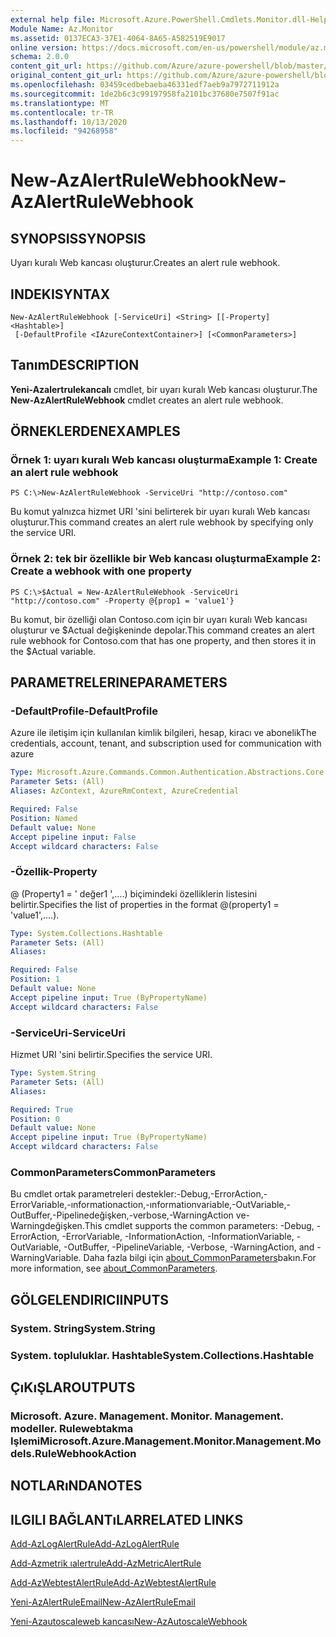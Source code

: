 ```yaml
---
external help file: Microsoft.Azure.PowerShell.Cmdlets.Monitor.dll-Help.xml
Module Name: Az.Monitor
ms.assetid: 0137ECA3-37E1-4064-8A65-A582519E9017
online version: https://docs.microsoft.com/en-us/powershell/module/az.monitor/new-azalertrulewebhook
schema: 2.0.0
content_git_url: https://github.com/Azure/azure-powershell/blob/master/src/Monitor/Monitor/help/New-AzAlertRuleWebhook.md
original_content_git_url: https://github.com/Azure/azure-powershell/blob/master/src/Monitor/Monitor/help/New-AzAlertRuleWebhook.md
ms.openlocfilehash: 03459cedbebaeba46331edf7aeb9a7972711912a
ms.sourcegitcommit: 1de2b6c3c99197958fa2101bc37680e7507f91ac
ms.translationtype: MT
ms.contentlocale: tr-TR
ms.lasthandoff: 10/13/2020
ms.locfileid: "94268958"
---
```

# <span data-ttu-id="e5bee-101">New-AzAlertRuleWebhook</span><span class="sxs-lookup"><span data-stu-id="e5bee-101">New-AzAlertRuleWebhook</span></span>

## <span data-ttu-id="e5bee-102">SYNOPSIS</span><span class="sxs-lookup"><span data-stu-id="e5bee-102">SYNOPSIS</span></span>
<span data-ttu-id="e5bee-103">Uyarı kuralı Web kancası oluşturur.</span><span class="sxs-lookup"><span data-stu-id="e5bee-103">Creates an alert rule webhook.</span></span>

## <span data-ttu-id="e5bee-104">INDEKI</span><span class="sxs-lookup"><span data-stu-id="e5bee-104">SYNTAX</span></span>

```
New-AzAlertRuleWebhook [-ServiceUri] <String> [[-Property] <Hashtable>]
 [-DefaultProfile <IAzureContextContainer>] [<CommonParameters>]
```

## <span data-ttu-id="e5bee-105">Tanım</span><span class="sxs-lookup"><span data-stu-id="e5bee-105">DESCRIPTION</span></span>
<span data-ttu-id="e5bee-106">**Yeni-Azalertrulekancalı** cmdlet, bir uyarı kuralı Web kancası oluşturur.</span><span class="sxs-lookup"><span data-stu-id="e5bee-106">The **New-AzAlertRuleWebhook** cmdlet creates an alert rule webhook.</span></span>

## <span data-ttu-id="e5bee-107">ÖRNEKLERDEN</span><span class="sxs-lookup"><span data-stu-id="e5bee-107">EXAMPLES</span></span>

### <span data-ttu-id="e5bee-108">Örnek 1: uyarı kuralı Web kancası oluşturma</span><span class="sxs-lookup"><span data-stu-id="e5bee-108">Example 1: Create an alert rule webhook</span></span>
```
PS C:\>New-AzAlertRuleWebhook -ServiceUri "http://contoso.com"
```

<span data-ttu-id="e5bee-109">Bu komut yalnızca hizmet URI 'sini belirterek bir uyarı kuralı Web kancası oluşturur.</span><span class="sxs-lookup"><span data-stu-id="e5bee-109">This command creates an alert rule webhook by specifying only the service URI.</span></span>

### <span data-ttu-id="e5bee-110">Örnek 2: tek bir özellikle bir Web kancası oluşturma</span><span class="sxs-lookup"><span data-stu-id="e5bee-110">Example 2: Create a webhook with one property</span></span>
```
PS C:\>$Actual = New-AzAlertRuleWebhook -ServiceUri "http://contoso.com" -Property @{prop1 = 'value1'}
```

<span data-ttu-id="e5bee-111">Bu komut, bir özelliği olan Contoso.com için bir uyarı kuralı Web kancası oluşturur ve $Actual değişkeninde depolar.</span><span class="sxs-lookup"><span data-stu-id="e5bee-111">This command creates an alert rule webhook for Contoso.com that has one property, and then stores it in the $Actual variable.</span></span>

## <span data-ttu-id="e5bee-112">PARAMETRELERINE</span><span class="sxs-lookup"><span data-stu-id="e5bee-112">PARAMETERS</span></span>

### <span data-ttu-id="e5bee-113">-DefaultProfile</span><span class="sxs-lookup"><span data-stu-id="e5bee-113">-DefaultProfile</span></span>
<span data-ttu-id="e5bee-114">Azure ile iletişim için kullanılan kimlik bilgileri, hesap, kiracı ve abonelik</span><span class="sxs-lookup"><span data-stu-id="e5bee-114">The credentials, account, tenant, and subscription used for communication with azure</span></span>

```yaml
Type: Microsoft.Azure.Commands.Common.Authentication.Abstractions.Core.IAzureContextContainer
Parameter Sets: (All)
Aliases: AzContext, AzureRmContext, AzureCredential

Required: False
Position: Named
Default value: None
Accept pipeline input: False
Accept wildcard characters: False
```

### <span data-ttu-id="e5bee-115">-Özellik</span><span class="sxs-lookup"><span data-stu-id="e5bee-115">-Property</span></span>
<span data-ttu-id="e5bee-116">@ (Property1 = ' değer1 ',....) biçimindeki özelliklerin listesini belirtir.</span><span class="sxs-lookup"><span data-stu-id="e5bee-116">Specifies the list of properties in the format @(property1 = 'value1',....).</span></span>

```yaml
Type: System.Collections.Hashtable
Parameter Sets: (All)
Aliases:

Required: False
Position: 1
Default value: None
Accept pipeline input: True (ByPropertyName)
Accept wildcard characters: False
```

### <span data-ttu-id="e5bee-117">-ServiceUri</span><span class="sxs-lookup"><span data-stu-id="e5bee-117">-ServiceUri</span></span>
<span data-ttu-id="e5bee-118">Hizmet URI 'sini belirtir.</span><span class="sxs-lookup"><span data-stu-id="e5bee-118">Specifies the service URI.</span></span>

```yaml
Type: System.String
Parameter Sets: (All)
Aliases:

Required: True
Position: 0
Default value: None
Accept pipeline input: True (ByPropertyName)
Accept wildcard characters: False
```

### <span data-ttu-id="e5bee-119">CommonParameters</span><span class="sxs-lookup"><span data-stu-id="e5bee-119">CommonParameters</span></span>
<span data-ttu-id="e5bee-120">Bu cmdlet ortak parametreleri destekler:-Debug,-ErrorAction,-ErrorVariable,-ınformationaction,-ınformationvariable,-OutVariable,-OutBuffer,-Pipelinedeğişken,-verbose,-WarningAction ve-Warningdeğişken.</span><span class="sxs-lookup"><span data-stu-id="e5bee-120">This cmdlet supports the common parameters: -Debug, -ErrorAction, -ErrorVariable, -InformationAction, -InformationVariable, -OutVariable, -OutBuffer, -PipelineVariable, -Verbose, -WarningAction, and -WarningVariable.</span></span> <span data-ttu-id="e5bee-121">Daha fazla bilgi için [about_CommonParameters](http://go.microsoft.com/fwlink/?LinkID=113216)bakın.</span><span class="sxs-lookup"><span data-stu-id="e5bee-121">For more information, see [about_CommonParameters](http://go.microsoft.com/fwlink/?LinkID=113216).</span></span>

## <span data-ttu-id="e5bee-122">GÖLGELENDIRICI</span><span class="sxs-lookup"><span data-stu-id="e5bee-122">INPUTS</span></span>

### <span data-ttu-id="e5bee-123">System. String</span><span class="sxs-lookup"><span data-stu-id="e5bee-123">System.String</span></span>

### <span data-ttu-id="e5bee-124">System. topluluklar. Hashtable</span><span class="sxs-lookup"><span data-stu-id="e5bee-124">System.Collections.Hashtable</span></span>

## <span data-ttu-id="e5bee-125">ÇıKıŞLAR</span><span class="sxs-lookup"><span data-stu-id="e5bee-125">OUTPUTS</span></span>

### <span data-ttu-id="e5bee-126">Microsoft. Azure. Management. Monitor. Management. modeller. Rulewebtakma Işlemi</span><span class="sxs-lookup"><span data-stu-id="e5bee-126">Microsoft.Azure.Management.Monitor.Management.Models.RuleWebhookAction</span></span>

## <span data-ttu-id="e5bee-127">NOTLARıNDA</span><span class="sxs-lookup"><span data-stu-id="e5bee-127">NOTES</span></span>

## <span data-ttu-id="e5bee-128">ILGILI BAĞLANTıLAR</span><span class="sxs-lookup"><span data-stu-id="e5bee-128">RELATED LINKS</span></span>

[<span data-ttu-id="e5bee-129">Add-AzLogAlertRule</span><span class="sxs-lookup"><span data-stu-id="e5bee-129">Add-AzLogAlertRule</span></span>](./Add-AzLogAlertRule.md)

[<span data-ttu-id="e5bee-130">Add-Azmetrik ıalertrule</span><span class="sxs-lookup"><span data-stu-id="e5bee-130">Add-AzMetricAlertRule</span></span>](./Add-AzMetricAlertRule.md)

[<span data-ttu-id="e5bee-131">Add-AzWebtestAlertRule</span><span class="sxs-lookup"><span data-stu-id="e5bee-131">Add-AzWebtestAlertRule</span></span>](./Add-AzWebtestAlertRule.md)

[<span data-ttu-id="e5bee-132">Yeni-AzAlertRuleEmail</span><span class="sxs-lookup"><span data-stu-id="e5bee-132">New-AzAlertRuleEmail</span></span>](./New-AzAlertRuleEmail.md)

[<span data-ttu-id="e5bee-133">Yeni-Azautoscaleweb kancası</span><span class="sxs-lookup"><span data-stu-id="e5bee-133">New-AzAutoscaleWebhook</span></span>](./New-AzAutoscaleWebhook.md)


